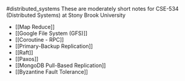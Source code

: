 #distributed_systems
These are moderately short notes for CSE-534 (Distributed Systems) at Stony Brook University

- [[Map Reduce]]
- [[Google File System (GFS)]]
- [[Coroutine - RPC]]
- [[Primary-Backup Replication]]
- [[Raft]]
- [[Paxos]]
- [[MongoDB Pull-Based Replication]]
- [[Byzantine Fault Tolerance]]
